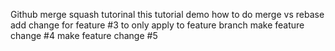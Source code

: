 Github merge squash tutorinal
this tutorial demo how to do merge vs rebase
add change for feature #3 to only apply to feature branch
make feature change #4
make feature change #5